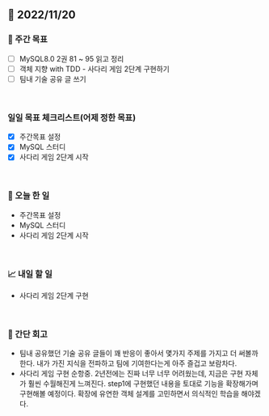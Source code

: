 ## 📅 2022/11/20


### 👏 주간 목표

- [ ] MySQL8.0 2권 81 ~ 95 읽고 정리
- [ ] 객체 지향 with TDD - 사다리 게임 2단계 구현하기
- [ ] 팀내 기술 공유 글 쓰기

<br/>

### 일일 목표 체크리스트(어제 정한 목표)

- [x] 주간목표 설정
- [x] MySQL 스터디
- [x] 사다리 게임 2단계 시작

<br/>

### 💯 오늘 한 일

- 주간목표 설정
- MySQL 스터디
- 사다리 게임 2단계 시작

<br/>

### 📈 내일 할 일

- 사다리 게임 2단계 구현


<br/>

### 🤔 간단 회고

- 팀내 공유했던 기술 공유 글들이 꽤 반응이 좋아서 몇가지 주제를 가지고 더 써볼까한다.
내가 가진 지식을 전파하고 팀에 기여한다는게 아주 즐겁고 보람차다.
- 사다리 게임 구현 순항중. 2년전에는 진짜 너무 너무 어려웠는데, 지금은 구현 자체가 훨씬 수월해진게 느껴진다.
step1에 구현했던 내용을 토대로 기능을 확장해가며 구현해볼 예정이다.
확장에 유연한 객체 설계를 고민하면서 의식적인 학습을 해야겠다.